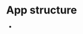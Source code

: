 # App structure
<ul><li><a href="#item>Link to item</a><li></<ul>
  # App structure
<ul><li><li></<ul>
 - components
  - AddNewProject
  - BottomNav
  - EditableField
  - EditSkills
  - FetchUsers
  - MyDetails
  - MyProfile
  - MyProjects
  - NotFound
  - Project
  - ProjectMembers
  - Search
  - Settings
  - Signup
  - SvgIcon
  - TopNav
  - http-hook
  - validators
 - layouts
  - App
 - pages
  - MyProfile
  - MyProjects
  - Signup
  - Settings
 - routes
 <a id="item"/>
